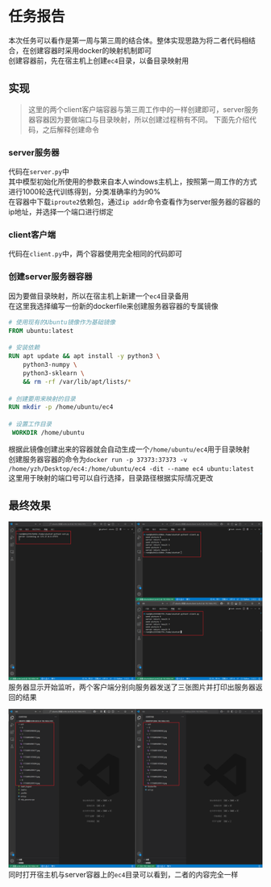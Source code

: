 # 任务报告
本次任务可以看作是第一周与第三周的结合体。整体实现思路为将二者代码相结合，在创建容器时采用docker的映射机制即可  
创建容器前，先在宿主机上创建`ec4`目录，以备目录映射用
## 实现
> 这里的两个client客户端容器与第三周工作中的一样创建即可，server服务器容器因为要做端口与目录映射，所以创建过程稍有不同。
下面先介绍代码，之后解释创建命令
### server服务器
代码在`server.py`中  
其中模型初始化所使用的参数来自本人windows主机上，按照第一周工作的方式进行1000轮迭代训练得到，分类准确率约为90%  
在容器中下载`iproute2`依赖包，通过`ip addr`命令查看作为server服务器的容器的ip地址，并选择一个端口进行绑定
### client客户端
代码在`client.py`中，两个容器使用完全相同的代码即可
### 创建server服务器容器
因为要做目录映射，所以在宿主机上新建一个`ec4`目录备用  
在这里我选择编写一份新的dockerfile来创建服务器容器的专属镜像
```dockerfile
# 使用现有的Ubuntu镜像作为基础镜像
FROM ubuntu:latest

# 安装依赖
RUN apt update && apt install -y python3 \
    python3-numpy \
    python3-sklearn \
    && rm -rf /var/lib/apt/lists/*    

# 创建要用来映射的目录
RUN mkdir -p /home/ubuntu/ec4

# 设置工作目录
 WORKDIR /home/ubuntu
```
根据此镜像创建出来的容器就会自动生成一个`/home/ubuntu/ec4`用于目录映射  
创建服务器容器的命令为`docker run -p 37373:37373 -v /home/yzh/Desktop/ec4:/home/ubuntu/ec4 -dit --name ec4 ubuntu:latest`
这里用于映射的端口号可以自行选择，目录路径根据实际情况更改
## 最终效果
![分类结果](images/分类结果.png "分类结果")
服务器显示开始监听，两个客户端分别向服务器发送了三张图片并打印出服务器返回的结果

![图片保存](images/图片保存.png "图片保存")
同时打开宿主机与server容器上的`ec4`目录可以看到，二者的内容完全一样